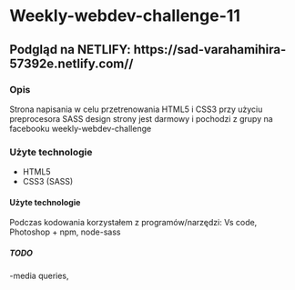 # Weekly-webdev-challenge-11

<h2>Podgląd na NETLIFY: https://sad-varahamihira-57392e.netlify.com//</h2>
<h3>Opis</h3>
Strona napisania w celu przetrenowania HTML5 i CSS3 przy użyciu preprocesora SASS design strony jest darmowy i pochodzi z grupy na facebooku weekly-webdev-challenge

<h3>Użyte technologie</h3>
<ul>
  <li>HTML5 </li>
  <li>CSS3 (SASS) </li>
</ul>

<h4>Użyte technologie</h4>
Podczas kodowania korzystałem z programów/narzędzi: Vs code, Photoshop + npm, node-sass

<h5>TODO</h5>
-media queries,
